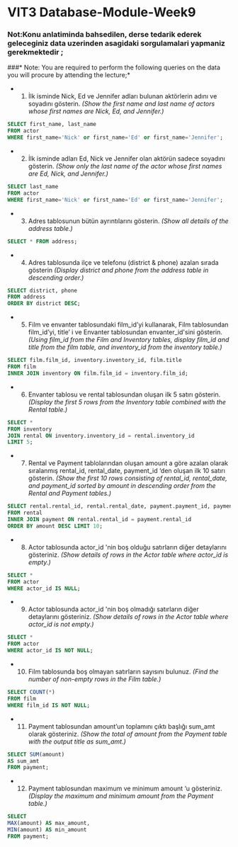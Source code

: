 
# VIT3 Database-Module-Week9
### Not:Konu anlatiminda bahsedilen, derse tedarik ederek geleceginiz data uzerinden asagidaki sorgulamalari yapmaniz gerekmektedir ;
###* Note: You are required to perform the following queries on the data you will procure by attending the lecture;*
* 1) İlk isminde Nick, Ed ve Jennifer adları bulunan aktörlerin adını ve soyadını gösterin. *(Show the first name and last name of actors whose first names are Nick, Ed, and Jennifer.)*
```sql
SELECT first_name, last_name 
FROM actor 
WHERE first_name='Nick' or first_name='Ed' or first_name='Jennifer';
```
* 2) İlk isminde adları Ed, Nick ve Jennifer olan aktörün sadece soyadını gösterin. *(Show only the last name of the actor whose first names are Ed, Nick, and Jennifer.)*
```sql
SELECT last_name 
FROM actor 
WHERE first_name='Nick' or first_name='Ed' or first_name='Jennifer';
```
* 3) Adres tablosunun bütün ayrıntılarını gösterin. *(Show all details of the address table.)*
```sql
SELECT * FROM address;
```
* 4) Adres tablosunda ilçe ve telefonu (district & phone) azalan sırada gösterin *(Display district and phone from the address table in descending order.)*
```sql
SELECT district, phone 
FROM address 
ORDER BY district DESC;
```
* 5) Film ve envanter tablosundaki film_id’yi kullanarak, Film tablosundan film_id’yi, title’ i ve Envanter tablosundan envanter_id'sini gösterin. *(Using film_id from the Film and Inventory tables, display film_id and title from the film table, and inventory_id from the inventory table.)*
```sql
SELECT film.film_id, inventory.inventory_id, film.title 
FROM film 
INNER JOIN inventory ON film.film_id = inventory.film_id;
```
* 6) Envanter tablosu ve rental tablosundan oluşan ilk 5 satırı gösterin. *(Display the first 5 rows from the Inventory table combined with the Rental table.)*
```sql
SELECT * 
FROM inventory 
JOIN rental ON inventory.inventory_id = rental.inventory_id
LIMIT 5;
```
* 7) Rental ve Payment tablolarından oluşan amount a göre azalan olarak sıralanmış rental_id, rental_date, payment_id ‘den oluşan ilk 10 satırı gösterin. *(Show the first 10 rows consisting of rental_id, rental_date, and payment_id sorted by amount in descending order from the Rental and Payment tables.)*
```sql
SELECT rental.rental_id, rental.rental_date, payment.payment_id, payment.amount
FROM rental 
INNER JOIN payment ON rental.rental_id = payment.rental_id 
ORDER BY amount DESC LIMIT 10;
```
* 8) Actor tablosunda actor_id 'nin boş olduğu satırların diğer detaylarını gösteriniz. *(Show details of rows in the Actor table where actor_id is empty.)*
```sql
SELECT * 
FROM actor 
WHERE actor_id IS NULL;
```
* 9) Actor tablosunda actor_id 'nin boş olmadığı satırların diğer detaylarını gösteriniz. *(Show details of rows in the Actor table where actor_id is not empty.)*
```sql
SELECT * 
FROM actor 
WHERE actor_id IS NOT NULL;
```
* 10) Film tablosunda boş olmayan satırların sayısını bulunuz. *(Find the number of non-empty rows in the Film table.)*
```sql
SELECT COUNT(*) 
FROM film 
WHERE film_id IS NOT NULL;
```
* 11) Payment tablosundan amount’un toplamını çıktı başlığı sum_amt olarak gösteriniz. *(Show the total of amount from the Payment table with the output title as sum_amt.)*
```sql
SELECT SUM(amount) 
AS sum_amt 
FROM payment;
```
* 12) Payment tablosundan maximum ve minimum amount ‘u gösteriniz. *(Display the maximum and minimum amount from the Payment table.)*
```sql
SELECT 
MAX(amount) AS max_amount, 
MIN(amount) AS min_amount 
FROM payment;
```
